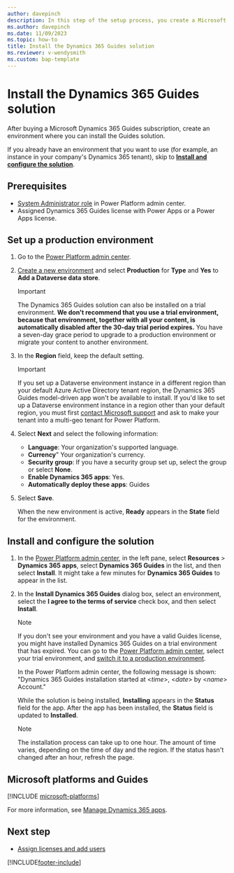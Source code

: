 ```yaml
---
author: davepinch
description: In this step of the setup process, you create a Microsoft Dataverse environment and install the Dynamics 365 Guides solution.
ms.author: davepinch
ms.date: 11/09/2023
ms.topic: how-to
title: Install the Dynamics 365 Guides solution 
ms.reviewer: v-wendysmith
ms.custom: bap-template
---
```


# Install the Dynamics 365 Guides solution

After buying a Microsoft Dynamics 365 Guides subscription, create an environment where you can install the Guides solution.

If you already have an environment that you want to use (for example, an instance in your company's Dynamics 365 tenant), skip to [**Install and configure the solution**](#install-and-configure-the-solution).

## Prerequisites

- [System Administrator role](/power-platform/admin/database-security) in Power Platform admin center.
- Assigned Dynamics 365 Guides license with Power Apps or a Power Apps license.

## Set up a production environment

1. Go to the [Power Platform admin center](https://admin.powerplatform.microsoft.com/environments).

1. [Create a new environment](/power-platform/admin/create-environment#create-an-environment-with-a-database) and select **Production** for **Type** and **Yes** to **Add a Dataverse data store**.

   > [!IMPORTANT]
   > The Dynamics 365 Guides solution can also be installed on a trial environment. **We don't recommend that you use a trial environment, because that environment, together with all your content, is automatically disabled after the 30-day trial period expires.** You have a seven-day grace period to upgrade to a production environment or migrate your content to another environment.

1. In the **Region** field, keep the default setting.

   > [!IMPORTANT]
   > If you set up a Dataverse environment instance in a different region than your default Azure Active Directory tenant region, the Dynamics 365 Guides model-driven app won't be available to install. If you'd like to set up a Dataverse environment instance in a region other than your default region, you must first [contact Microsoft support](https://support.serviceshub.microsoft.com/supportforbusiness) and ask to make your tenant into a multi-geo tenant for Power Platform.  

1. Select **Next** and select the following information:

   - **Language**: Your organization's supported language.
   - **Currency**" Your organization's currency.
   - **Security group**: If you have a security group set up, select the group or select **None**.
   - **Enable Dynamics 365 apps**: Yes.
   - **Automatically deploy these apps**: Guides

1. Select **Save**.

   When the new environment is active, **Ready** appears in the **State** field for the environment.

## Install and configure the solution

1. In the [Power Platform admin center](https://admin.powerplatform.microsoft.com/environments), in the left pane, select **Resources** > **Dynamics 365 apps**, select **Dynamics 365 Guides** in the list, and then select **Install**. It might take a few minutes for **Dynamics 365 Guides** to appear in the list.

1. In the **Install Dynamics 365 Guides** dialog box, select an environment, select the **I agree to the terms of service** check box, and then select **Install**.

   > [!NOTE]
   > If you don't see your environment and you have a valid Guides license, you might have installed Dynamics 365 Guides on a trial environment that has expired. You can go to the  [Power Platform admin center](https://admin.powerplatform.microsoft.com/environments), select your trial environment, and [switch it to a production environment](/power-platform/admin/switch-environment).

    In the Power Platform admin center, the following message is shown: "Dynamics 365 Guides installation started at \<*time*\>, \<*date*\> by \<*name*\> Account."

    While the solution is being installed, **Installing** appears in the **Status** field for the app. After the app has been installed, the **Status** field is updated to **Installed**.

    > [!NOTE]
    > The installation process can take up to one hour. The amount of time varies, depending on the time of day and the region. If the status hasn't changed after an hour, refresh the page.

## Microsoft platforms and Guides

[!INCLUDE [microsoft-platforms](../includes/microsoft-platforms-dependency.md)]

For more information, see [Manage Dynamics 365 apps](/power-platform/admin/manage-apps).

## Next step

- [Assign licenses and add users](add-users.md)


[!INCLUDE[footer-include](../includes/footer-banner.md)]
